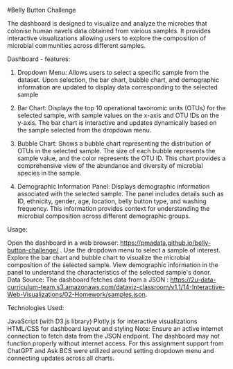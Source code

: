 #Belly Button Challenge

The dashboard is designed to visualize and analyze the microbes that colonise human navels data obtained from various samples. It provides interactive visualizations allowing users to explore the composition of microbial communities across different samples.

Dashboard - features:

1) Dropdown Menu: Allows users to select a specific sample from the dataset. Upon selection, the bar chart, bubble chart, and demographic information are updated to display data corresponding to the selected sample

2) Bar Chart: Displays the top 10 operational taxonomic units (OTUs) for the selected sample, with sample values on the x-axis and OTU IDs on the y-axis. The bar chart is interactive and updates dynamically based on the sample selected from the dropdown menu.

3) Bubble Chart: Shows a bubble chart representing the distribution of OTUs in the selected sample. The size of each bubble represents the sample value, and the color represents the OTU ID. This chart provides a comprehensive view of the abundance and diversity of microbial species in the sample.

4) Demographic Information Panel: Displays demographic information associated with the selected sample. The panel includes details such as ID, ethnicity, gender, age, location, belly button type, and washing frequency. This information provides context for understanding the microbial composition across different demographic groups.

Usage:

Open the dashboard in a web browser: https://pmadata.github.io/belly-button-challenge/ .
Use the dropdown menu to select a sample of interest.
Explore the bar chart and bubble chart to visualize the microbial composition of the selected sample.
View demographic information in the panel to understand the characteristics of the selected sample's donor.
Data Source:
The dashboard fetches data from a JSON :  https://2u-data-curriculum-team.s3.amazonaws.com/dataviz-classroom/v1.1/14-Interactive-Web-Visualizations/02-Homework/samples.json.

Technologies Used:

JavaScript (with D3.js library)
Plotly.js for interactive visualizations
HTML/CSS for dashboard layout and styling
Note:
Ensure an active internet connection to fetch data from the JSON endpoint. The dashboard may not function properly without internet access.
For this assignment support from ChatGPT and Ask BCS were utilized around setting dropdown menu and connecting updates across all charts. 
